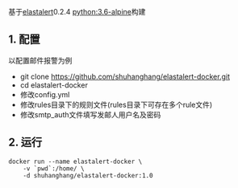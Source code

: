 基于[elastalert](https://github.com/Yelp/elastalert)0.2.4 [python:3.6-alpine](https://hub.docker.com/_/python)构建
## 1. 配置
以配置邮件报警为例
+ git clone https://github.com/shuhanghang/elastalert-docker.git
+ cd elastalert-docker
+ 修改config.yml
+ 修改rules目录下的规则文件(rules目录下可存在多个rule文件)
+ 修改smtp_auth文件填写发邮人用户名及密码

## 2. 运行
```shell
docker run --name elastalert-docker \
    -v `pwd`:/home/ \
    -d shuhanghang/elastalert-docker:1.0
```
